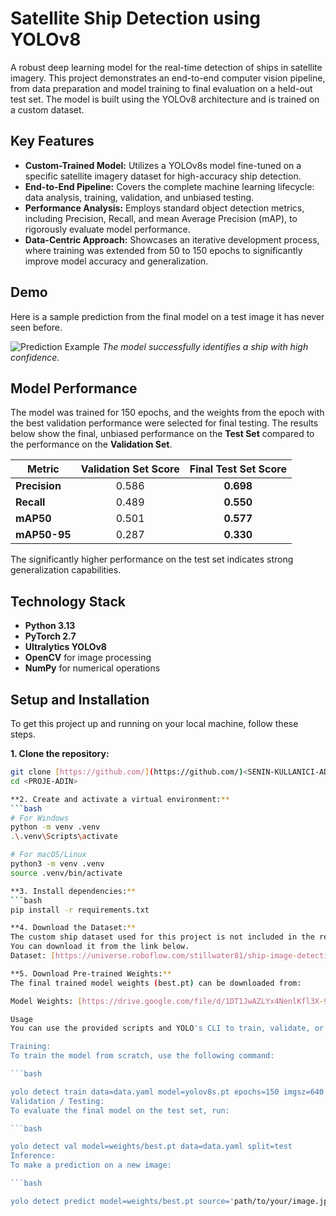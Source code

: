 # Satellite Ship Detection using YOLOv8

A robust deep learning model for the real-time detection of ships in satellite imagery. This project demonstrates an end-to-end computer vision pipeline, from data preparation and model training to final evaluation on a held-out test set. The model is built using the YOLOv8 architecture and is trained on a custom dataset.

## Key Features

- **Custom-Trained Model:** Utilizes a YOLOv8s model fine-tuned on a specific satellite imagery dataset for high-accuracy ship detection.
- **End-to-End Pipeline:** Covers the complete machine learning lifecycle: data analysis, training, validation, and unbiased testing.
- **Performance Analysis:** Employs standard object detection metrics, including Precision, Recall, and mean Average Precision (mAP), to rigorously evaluate model performance.
- **Data-Centric Approach:** Showcases an iterative development process, where training was extended from 50 to 150 epochs to significantly improve model accuracy and generalization.

## Demo

Here is a sample prediction from the final model on a test image it has never seen before.

![Prediction Example]()
*The model successfully identifies a ship with high confidence.*

## Model Performance

The model was trained for 150 epochs, and the weights from the epoch with the best validation performance were selected for final testing. The results below show the final, unbiased performance on the **Test Set** compared to the performance on the **Validation Set**.

| Metric        | Validation Set Score | **Final Test Set Score** |
|---------------|:--------------------:|:------------------------:|
| **Precision** | 0.586                | **0.698** |
| **Recall** | 0.489                | **0.550** |
| **mAP50** | 0.501                | **0.577** |
| **mAP50-95** | 0.287                | **0.330** |

The significantly higher performance on the test set indicates strong generalization capabilities.

## Technology Stack

- **Python 3.13**
- **PyTorch 2.7**
- **Ultralytics YOLOv8**
- **OpenCV** for image processing
- **NumPy** for numerical operations

## Setup and Installation

To get this project up and running on your local machine, follow these steps.

**1. Clone the repository:**
```bash
git clone [https://github.com/](https://github.com/)<SENIN-KULLANICI-ADIN>/<PROJE-ADIN>.git
cd <PROJE-ADIN>

**2. Create and activate a virtual environment:**
```bash
# For Windows
python -m venv .venv
.\.venv\Scripts\activate

# For macOS/Linux
python3 -m venv .venv
source .venv/bin/activate

**3. Install dependencies:**
```bash
pip install -r requirements.txt

**4. Download the Dataset:**
The custom ship dataset used for this project is not included in the repository due to its size. 
You can download it from the link below.
Dataset: [https://universe.roboflow.com/stillwater81/ship-image-detection]

**5. Download Pre-trained Weights:**
The final trained model weights (best.pt) can be downloaded from:

Model Weights: [https://drive.google.com/file/d/1DT1JwAZLYx4NenlKfl3X-9k558HjHuMw/view?usp=sharing]

Usage
You can use the provided scripts and YOLO's CLI to train, validate, or make predictions with the model.

Training:
To train the model from scratch, use the following command:

```bash

yolo detect train data=data.yaml model=yolov8s.pt epochs=150 imgsz=640
Validation / Testing:
To evaluate the final model on the test set, run:

```bash

yolo detect val model=weights/best.pt data=data.yaml split=test
Inference:
To make a prediction on a new image:

```bash

yolo detect predict model=weights/best.pt source='path/to/your/image.jpg'

